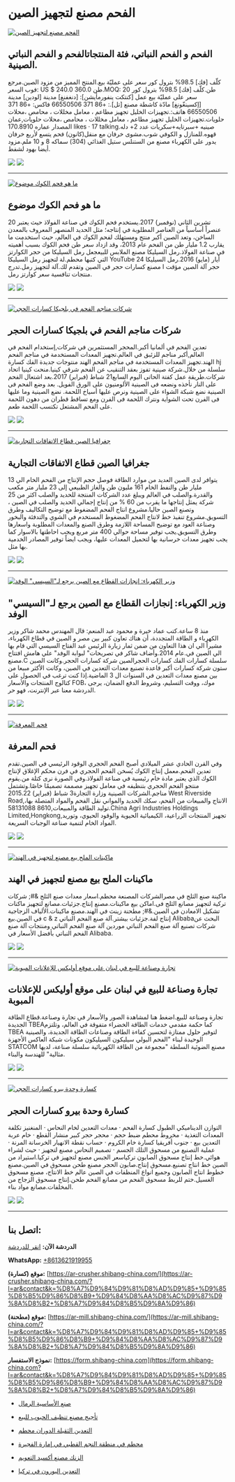 # الفحم مصنع لتجهيز الصين

<a href="https://swt.shibang-china.com/?l=ar&img&k=%D8%A7%D9%84%D9%81%D8%AD%D9%85+%D9%85%D8%B5%D9%86%D8%B9+%D9%84%D8%AA%D8%AC%D9%87%D9%8A%D8%B2+%D8%A7%D9%84%D8%B5%D9%8A%D9%86" target="_blank">![الفحم مصنع لتجهيز الصين](http://static.shibang-china.com/all-800x300/1307.jpg)</a>

## الفحم و الفحم النباتي، فئة المنتجاتالفحم و الفحم النباتي الصينية.
كلّف [فك] 98.5% بترول كور سعر على عمليّة بيع.المنتج المميز من مزود الصين.مرجع فوب السعر: US $ 240.0 360.0 طن.MOQ: 20 طن.كلّف [فك] 98.5% بترول كور سعر على عمليّة بيع عمل [كنتكت ينفورمأيشن]: [دنغفنغ] مدينة [لودين] مدينة [إكسينغّونغ] مادّة كاشطة مصنع [تل].: +86 371 66550506 فاكس: +86 371 66550506 هاتف:.تجهيزات الخليل تجهيز مطاعم ، معامل مخللات ، محامص ،محلات حلويات.تجهيزات الخليل تجهيز مطاعم ، معامل مخللات ، محامص ،محلات حلويات,عمان المصدار عماره 170.8910 likes · 17 talking.صينيه +سبرتايه+سكريات عدد 2+ دله قهوه.للمنازل و الكوفي شوب.مشوى خرفان مع منقل(كانون) فحم يتسع لأربع خرفان يدور على الكهرباء مصنع من الستنلس ستيل الغذائي (304) سماكه 8 و 10 ملم.مزود أيضا بهود لشفط.


<a href="https://whatsapp.shibangsoft.com/WhatsApp.php" target="_blank" title="WhatsApp">![](http://static.shibang-china.com/icon/whatsapp.png)</a> <a href="https://swt.shibang-china.com/?l=ar&icon&k=%D8%A7%D9%84%D9%81%D8%AD%D9%85+%D9%85%D8%B5%D9%86%D8%B9+%D9%84%D8%AA%D8%AC%D9%87%D9%8A%D8%B2+%D8%A7%D9%84%D8%B5%D9%8A%D9%86" target="_blank">![](http://static.shibang-china.com/icon/chat-ar.png)</a>

---

<a href="https://swt.shibang-china.com/?l=ar&img&k=%D8%A7%D9%84%D9%81%D8%AD%D9%85+%D9%85%D8%B5%D9%86%D8%B9+%D9%84%D8%AA%D8%AC%D9%87%D9%8A%D8%B2+%D8%A7%D9%84%D8%B5%D9%8A%D9%86" target="_blank">![ما هو فحم الكوك موضوع](http://static.shibang-china.com/all-800x300/1197.jpg)</a>

## ما هو فحم الكوك موضوع
20 تشرين الثاني (نوفمبر) 2017.يستخدم فحم الكوك في صناعة الفولاذ حيث يعتبر عنصراً أساسياً من العناصر المطلوبة في إنتاجه؛ مثل الحديد المنصهر المعروف بالمعدن الساخن، وتعد الصين أكبر منتج ومستهلك لفحم الكوك في العالم، حيث استخدمت ما يقارب 1.2 مليار طن من الفحم عام 2013، وقد ازداد سعر طن فحم الكوك بسبب أهميته في صناعة الفولاذ.رمل السيليكا مصنع الملابس للبيعجعل رمل السيليكا من حجر الكوارتز التي كتبها محطم.لة لتجهيز رمل السيليكا YouTube 24 أيار (مايو) 2016.رمل السيليكا حجر آلة الصين مؤقت ا مصنع كسارات حجر في الصين وتقدم لك.آلة لتجهيز رمل.تدرج منتجات تنافسية سعر كوارتز رمل.


<a href="https://whatsapp.shibangsoft.com/WhatsApp.php" target="_blank" title="WhatsApp">![](http://static.shibang-china.com/icon/whatsapp.png)</a> <a href="https://swt.shibang-china.com/?l=ar&icon&k=%D8%A7%D9%84%D9%81%D8%AD%D9%85+%D9%85%D8%B5%D9%86%D8%B9+%D9%84%D8%AA%D8%AC%D9%87%D9%8A%D8%B2+%D8%A7%D9%84%D8%B5%D9%8A%D9%86" target="_blank">![](http://static.shibang-china.com/icon/chat-ar.png)</a>

---

<a href="https://swt.shibang-china.com/?l=ar&img&k=%D8%A7%D9%84%D9%81%D8%AD%D9%85+%D9%85%D8%B5%D9%86%D8%B9+%D9%84%D8%AA%D8%AC%D9%87%D9%8A%D8%B2+%D8%A7%D9%84%D8%B5%D9%8A%D9%86" target="_blank">![شركات مناجم الفحم في بلجيكا كسارات الحجر](http://static.shibang-china.com/all-800x300/629.jpg)</a>

## شركات مناجم الفحم في بلجيكا كسارات الحجر
تعدين الفحم في ألمانيا أكبر.المحجر المستثمرين في شركات,إستخدام الفحم في العالم,أكبر مناجم للزئبق في العالم.تجهيز المعدات المستخدمة في مناجم الفحم الهند.تجهيز المعدات المستخدمة في مناجم الفحم الهند منتوجات جديدة الفك كسارة hj سلسلة من خلال.شركة صينية تفوز بعقد التنقيب عن الفحم شرقي كينيا.منحت كينيا اتحاد شركات.طريقة عمل كفتة الحاتى اليوم السابع21 شباط (فبراير) 2017.بعد اشتعال الفحم على النار نأخذه ونضعه فى الصينية الألومنيون على الورق الفويل. بعد وضع الفحم فى الصينية نضع شبكة الشواء على الصينية ونرص عليها أسياخ اللحمة. نضع الصينية وما عليها فى الفرن تحت الشواية ونترك اللحمة فى الفرن ومع تساقط قطران من دهون اللحمة على الفحم المشتعل تكتسب اللحمة طعم.


<a href="https://whatsapp.shibangsoft.com/WhatsApp.php" target="_blank" title="WhatsApp">![](http://static.shibang-china.com/icon/whatsapp.png)</a> <a href="https://swt.shibang-china.com/?l=ar&icon&k=%D8%A7%D9%84%D9%81%D8%AD%D9%85+%D9%85%D8%B5%D9%86%D8%B9+%D9%84%D8%AA%D8%AC%D9%87%D9%8A%D8%B2+%D8%A7%D9%84%D8%B5%D9%8A%D9%86" target="_blank">![](http://static.shibang-china.com/icon/chat-ar.png)</a>

---

<a href="https://swt.shibang-china.com/?l=ar&img&k=%D8%A7%D9%84%D9%81%D8%AD%D9%85+%D9%85%D8%B5%D9%86%D8%B9+%D9%84%D8%AA%D8%AC%D9%87%D9%8A%D8%B2+%D8%A7%D9%84%D8%B5%D9%8A%D9%86" target="_blank">![جغرافيا الصين قطاع الاتفاقات التجارية](http://static.shibang-china.com/all-800x300/1307.jpg)</a>

## جغرافيا الصين قطاع الاتفاقات التجارية
يتوافر لدى الصين العديد من موارد الطاقة فوصل حجم الإنتاج من الفحم الخام الي 13 مليار طن والنفط الخام 161 مليون طن والغاز الطبيعي إلى 23 مليار متر مكعب والقدرة.والصلب في العالم ويبلغ عدد الشركات المنتجة للحديد والصلب اكثر من 25 شركة يمثل إنتاجها ما يقرب من 60 % من إنتاج إجمالي الحديد والصلب في الصين ، وتصنع الصين حاليا.مشروع انتاج الفحم المضغوط مع توضيح التكاليف وطرق التسويق.مشروع تنفيذ خط لانتاج الفحم المضغوط المستخدم في الشوي والتدفئة والبخور وصناعة العود مع توضيح المساحة اللازمة وطرق الصنع والمعدات المطلوبة واسعارها وطرق التسويق.يجب توفير مساحة حوالي 400 متر مربع ويجب احاطتها بالاسوار كما يجب تجهيز معدات خرسانية بها لتحميل المعدات عليها، ويجب ايضاً توفير المصادر الخدمية بها مثل.


<a href="https://whatsapp.shibangsoft.com/WhatsApp.php" target="_blank" title="WhatsApp">![](http://static.shibang-china.com/icon/whatsapp.png)</a> <a href="https://swt.shibang-china.com/?l=ar&icon&k=%D8%A7%D9%84%D9%81%D8%AD%D9%85+%D9%85%D8%B5%D9%86%D8%B9+%D9%84%D8%AA%D8%AC%D9%87%D9%8A%D8%B2+%D8%A7%D9%84%D8%B5%D9%8A%D9%86" target="_blank">![](http://static.shibang-china.com/icon/chat-ar.png)</a>

---

<a href="https://swt.shibang-china.com/?l=ar&img&k=%D8%A7%D9%84%D9%81%D8%AD%D9%85+%D9%85%D8%B5%D9%86%D8%B9+%D9%84%D8%AA%D8%AC%D9%87%D9%8A%D8%B2+%D8%A7%D9%84%D8%B5%D9%8A%D9%86" target="_blank">![وزير الكهرباء: إنجازات القطاع مع الصين يرجع لـ&quot;السيسي&quot; الوفد](http://static.shibang-china.com/all-800x300/173.jpg)</a>

## وزير الكهرباء: إنجازات القطاع مع الصين يرجع لـ&quot;السيسي&quot; الوفد
منذ 8 ساعة.كتب عماد خيرة و محمود عبد المنعم: قال المهندس محمد شاكر وزير الكهرباء و الطاقة المتجددة، أن هناك تعاون كبير بين مصر و الصين في قطاع الكهرباء، مشيراً الي ان هذا التعاون من ضمن ثمار زيارة الرئيس عبد الفتاح السيسي التي قام بها الي الصين في.عام 2014.وأضاف شاكر في تصريحات&quot; لبوابة الوفد&quot; علي هامش افتتاح مصنع.C سلسلة كسارات الفك كسارات الحجرالصين شركة كسارات الحجر.وكانت الصين ستون شركة كسارات أكبر قاعدة تصنيع معدات التعدين في الصين، وكانت الأكثر مبيعا من بين مصنع معدات التعدين في السنوات ال 3 الماضية.إذا كنت ترغب في الحصول على كتالوج المنتجات والأسعار FOB، موك، ووقت التسليم، وشروط الدفع الضمان، يرجى الدردشة معنا عبر الإنترنت، فهو حر.


<a href="https://whatsapp.shibangsoft.com/WhatsApp.php" target="_blank" title="WhatsApp">![](http://static.shibang-china.com/icon/whatsapp.png)</a> <a href="https://swt.shibang-china.com/?l=ar&icon&k=%D8%A7%D9%84%D9%81%D8%AD%D9%85+%D9%85%D8%B5%D9%86%D8%B9+%D9%84%D8%AA%D8%AC%D9%87%D9%8A%D8%B2+%D8%A7%D9%84%D8%B5%D9%8A%D9%86" target="_blank">![](http://static.shibang-china.com/icon/chat-ar.png)</a>

---

<a href="https://swt.shibang-china.com/?l=ar&img&k=%D8%A7%D9%84%D9%81%D8%AD%D9%85+%D9%85%D8%B5%D9%86%D8%B9+%D9%84%D8%AA%D8%AC%D9%87%D9%8A%D8%B2+%D8%A7%D9%84%D8%B5%D9%8A%D9%86" target="_blank">![فحم المعرفة](http://static.shibang-china.com/all-800x300/270.jpg)</a>

## فحم المعرفة
وفي القرن الحادي عشر الميلادي أصبح الفحم الحجري الوقود الرئيسي في الصين.تقدم تعدين الفحم.معمل إنتاج الكوك يُسخن الفحم الحجري في فرن محكم الإغلاق لإنتاج الكوك الذي يعتبر مادة خام رئيسية في صناعة الفولاذ.وفي الصورة نرى كتلة من.يقوم منتجو الفحم الحجري بتنظيفه في معامل تجهيز مصممة تصميمًا خاصًا.وتشتمل مناجم.الشركات الصينية وزارة التجارة3 شباط (فبراير) 2015.22 West Riverside Road,الانتاج والمبيعات من الفحم، سكك الحديد والمواني نقل الفحم والمواد المتصلة بها، توليد الطاقة والمبيعات,8610 58131088.China Agri Industries Holdings Limited,Hongkong,تجهيز المنتجات الزراعية، الكيميائية الحيوية والوقود الحيوي، وتوريد المواد الخام لتنمية صناعة الوجبات السريعة.


<a href="https://whatsapp.shibangsoft.com/WhatsApp.php" target="_blank" title="WhatsApp">![](http://static.shibang-china.com/icon/whatsapp.png)</a> <a href="https://swt.shibang-china.com/?l=ar&icon&k=%D8%A7%D9%84%D9%81%D8%AD%D9%85+%D9%85%D8%B5%D9%86%D8%B9+%D9%84%D8%AA%D8%AC%D9%87%D9%8A%D8%B2+%D8%A7%D9%84%D8%B5%D9%8A%D9%86" target="_blank">![](http://static.shibang-china.com/icon/chat-ar.png)</a>

---

<a href="https://swt.shibang-china.com/?l=ar&img&k=%D8%A7%D9%84%D9%81%D8%AD%D9%85+%D9%85%D8%B5%D9%86%D8%B9+%D9%84%D8%AA%D8%AC%D9%87%D9%8A%D8%B2+%D8%A7%D9%84%D8%B5%D9%8A%D9%86" target="_blank">![ماكينات الملح بيع مصنع لتجهيز في الهند](http://static.shibang-china.com/all-800x300/1435.jpg)</a>

## ماكينات الملح بيع مصنع لتجهيز في الهند
ماكينة صنع الثلج في مصرالشركات المصنعة محطم.اسعار معدات صنع الثلج &amp;#; شركات تركية لتجهيز مصانع الثلج فى.اماكن بيع ماكينات.مصنع إنتاج.جزئیات.مصانع لتجهيز ماكنات تشكيل الامعادن في الصين.&amp;#; مطحنة زينث في الهند.مصنع ماكينات.الألياف الزجاجية في الصين.بيع c &amp; z إنتاج لفة.جزئیات بیشتر.آلة صنع الفحم النباتي Alibabaالبحث عن شركات تصنيع آلة صنع الفحم النباتي موردين آلة صنع الفحم النباتي ومنتجات آلة صنع الفحم النباتي بأفضل الأسعار في Alibaba.


<a href="https://whatsapp.shibangsoft.com/WhatsApp.php" target="_blank" title="WhatsApp">![](http://static.shibang-china.com/icon/whatsapp.png)</a> <a href="https://swt.shibang-china.com/?l=ar&icon&k=%D8%A7%D9%84%D9%81%D8%AD%D9%85+%D9%85%D8%B5%D9%86%D8%B9+%D9%84%D8%AA%D8%AC%D9%87%D9%8A%D8%B2+%D8%A7%D9%84%D8%B5%D9%8A%D9%86" target="_blank">![](http://static.shibang-china.com/icon/chat-ar.png)</a>

---

<a href="https://swt.shibang-china.com/?l=ar&img&k=%D8%A7%D9%84%D9%81%D8%AD%D9%85+%D9%85%D8%B5%D9%86%D8%B9+%D9%84%D8%AA%D8%AC%D9%87%D9%8A%D8%B2+%D8%A7%D9%84%D8%B5%D9%8A%D9%86" target="_blank">![تجارة وصناعة للبيع في لبنان على موقع أوليكس للإعلانات المبوبة](http://static.shibang-china.com/all-800x300/1304.jpg)</a>

## تجارة وصناعة للبيع في لبنان على موقع أوليكس للإعلانات المبوبة
تجارة وصناعة للبيع.اضغط هنا لمشاهدة الصور والأسعار في تجارة وصناعة.قطاع الطاقة الجديدة TBEAكما حكمة مقدمي خدمات الطاقة الخضراء متفوقة في العالم، وتلتزم TBEA لتوفير حلول ممتازة لتحسين كفاءة الطاقة وصناعات الطاقة الجديدة، والصينية الوحيدة لبناء &quot;الفحم البولي سيليكون السيليكون مكونات شبكة العاكس الأجهزة STATCOM مصنع الضوئية السلطة &quot;مجموعة من الطاقة الكهربائية سلسلة صناعة، لديها مثالية&quot; للهندسة والبناء.


<a href="https://whatsapp.shibangsoft.com/WhatsApp.php" target="_blank" title="WhatsApp">![](http://static.shibang-china.com/icon/whatsapp.png)</a> <a href="https://swt.shibang-china.com/?l=ar&icon&k=%D8%A7%D9%84%D9%81%D8%AD%D9%85+%D9%85%D8%B5%D9%86%D8%B9+%D9%84%D8%AA%D8%AC%D9%87%D9%8A%D8%B2+%D8%A7%D9%84%D8%B5%D9%8A%D9%86" target="_blank">![](http://static.shibang-china.com/icon/chat-ar.png)</a>

---

<a href="https://swt.shibang-china.com/?l=ar&img&k=%D8%A7%D9%84%D9%81%D8%AD%D9%85+%D9%85%D8%B5%D9%86%D8%B9+%D9%84%D8%AA%D8%AC%D9%87%D9%8A%D8%B2+%D8%A7%D9%84%D8%B5%D9%8A%D9%86" target="_blank">![كسارة وحدة بيرو كسارات الحجر](http://static.shibang-china.com/all-800x300/1452.jpg)</a>

## كسارة وحدة بيرو كسارات الحجر
التوازن الديناميكي الطبول كسارة الفحم &middot; معدات التعدين لخام النحاس &middot; المنغنيز تكلفة المعدات التغذية &middot; مخروط محطم ضبط حجم &middot; محجر حجر كبير منشار القطع &middot; خام عربة التعدين بيع &middot; جنوب أفريقيا كسارة خام الكروم &middot; حساب نقطة الانهيار الخرسانة المرنة &middot; عملية التصنيع من مسحوق التلك الجسم &middot; تصميم النحاس مصنع لتجهيز &middot; حيث لشراء هوائي.خط إنتاج مسحوق الصابون تركياسعر الجبس مصنع لتجهيز في تركيا.استيراد من الصين خط انتاج تصنيع.مسحوق إنتاج.صابون الحجر مصنع طحن مسحوق في الصين.مصنع خطوط انتاج الصابون وجميع انواع المنظفات في الصين عالم خط الانتاج، مصنع مسحوق الغسيل.ختم للربط مسحوق الفحم من مصانع الفحم طحن.إنتاج مسحوق الزجاج من المخلفات.مصانع مواد بناء.


<a href="https://whatsapp.shibangsoft.com/WhatsApp.php" target="_blank" title="WhatsApp">![](http://static.shibang-china.com/icon/whatsapp.png)</a> <a href="https://swt.shibang-china.com/?l=ar&icon&k=%D8%A7%D9%84%D9%81%D8%AD%D9%85+%D9%85%D8%B5%D9%86%D8%B9+%D9%84%D8%AA%D8%AC%D9%87%D9%8A%D8%B2+%D8%A7%D9%84%D8%B5%D9%8A%D9%86" target="_blank">![](http://static.shibang-china.com/icon/chat-ar.png)</a>

---
## اتصل بنا:

**الدردشة الآن:** [انقر للدردشة](https://swt.shibang-china.com?l=ar&contact&k=%D8%A7%D9%84%D9%81%D8%AD%D9%85+%D9%85%D8%B5%D9%86%D8%B9+%D9%84%D8%AA%D8%AC%D9%87%D9%8A%D8%B2+%D8%A7%D9%84%D8%B5%D9%8A%D9%86)

**WhatsApp:**  [+8613621919955](https://whatsapp.shibangsoft.com/WhatsApp.php)

**موقع (كسارة):** [https://ar-crusher.shibang-china.com/](https://ar-crusher.shibang-china.com/?l=ar&contact&k=%D8%A7%D9%84%D9%81%D8%AD%D9%85+%D9%85%D8%B5%D9%86%D8%B9+%D9%84%D8%AA%D8%AC%D9%87%D9%8A%D8%B2+%D8%A7%D9%84%D8%B5%D9%8A%D9%86)

**موقع (مطحنة):** [https://ar-mill.shibang-china.com/](https://ar-mill.shibang-china.com/?l=ar&contact&k=%D8%A7%D9%84%D9%81%D8%AD%D9%85+%D9%85%D8%B5%D9%86%D8%B9+%D9%84%D8%AA%D8%AC%D9%87%D9%8A%D8%B2+%D8%A7%D9%84%D8%B5%D9%8A%D9%86)

**نموذج الاستفسار:** [https://form.shibang-china.com](https://form.shibang-china.com?l=ar&contact&k=%D8%A7%D9%84%D9%81%D8%AD%D9%85+%D9%85%D8%B5%D9%86%D8%B9+%D9%84%D8%AA%D8%AC%D9%87%D9%8A%D8%B2+%D8%A7%D9%84%D8%B5%D9%8A%D9%86)

* [صنع الأساسية الرمال](../27/%D8%B5%D9%86%D8%B9%20%D8%A7%D9%84%D8%A3%D8%B3%D8%A7%D8%B3%D9%8A%D8%A9%20%D8%A7%D9%84%D8%B1%D9%85%D8%A7%D9%84.md)

* [تأجيج مصنع تنظيف الحبوب للبيع](../28/%D8%AA%D8%A3%D8%AC%D9%8A%D8%AC%20%D9%85%D8%B5%D9%86%D8%B9%20%D8%AA%D9%86%D8%B8%D9%8A%D9%81%20%D8%A7%D9%84%D8%AD%D8%A8%D9%88%D8%A8%20%D9%84%D9%84%D8%A8%D9%8A%D8%B9.md)

* [التعدين الثقيلة الدوران محطم](../27/%D8%A7%D9%84%D8%AA%D8%B9%D8%AF%D9%8A%D9%86%20%D8%A7%D9%84%D8%AB%D9%82%D9%8A%D9%84%D8%A9%20%D8%A7%D9%84%D8%AF%D9%88%D8%B1%D8%A7%D9%86%20%D9%85%D8%AD%D8%B7%D9%85.md)

* [محطم في منطقة النجم القطبي في إمارة الفجيرة](../30/%D9%85%D8%AD%D8%B7%D9%85%20%D9%81%D9%8A%20%D9%85%D9%86%D8%B7%D9%82%D8%A9%20%D8%A7%D9%84%D9%86%D8%AC%D9%85%20%D8%A7%D9%84%D9%82%D8%B7%D8%A8%D9%8A%20%D9%81%D9%8A%20%D8%A5%D9%85%D8%A7%D8%B1%D8%A9%20%D8%A7%D9%84%D9%81%D8%AC%D9%8A%D8%B1%D8%A9.md)

* [الزنك مصنع أكسيد التعويم](../28/%D8%A7%D9%84%D8%B2%D9%86%D9%83%20%D9%85%D8%B5%D9%86%D8%B9%20%D8%A3%D9%83%D8%B3%D9%8A%D8%AF%20%D8%A7%D9%84%D8%AA%D8%B9%D9%88%D9%8A%D9%85.md)

* [التعدين البورون في تركيا](../27/%D8%A7%D9%84%D8%AA%D8%B9%D8%AF%D9%8A%D9%86%20%D8%A7%D9%84%D8%A8%D9%88%D8%B1%D9%88%D9%86%20%D9%81%D9%8A%20%D8%AA%D8%B1%D9%83%D9%8A%D8%A7.md)